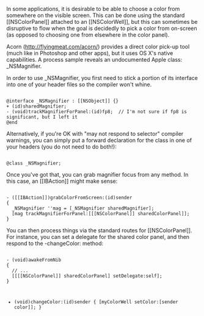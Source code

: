 

In some applications, it is desirable to be able to choose a color from somewhere on the visible screen. This can be done using the standard [[NSColorPanel]] attached to an [[NSColorWell]], but this can sometimes be disruptive to flow when the goal is decidedly to pick a color from on-screen (as opposed to choosing one from elsewhere in the color panel).

Acorn (http://flyingmeat.com/acorn/) provides a direct color pick-up tool (much like in Photoshop and other apps), but it uses OS X's native capabilities. A process sample reveals an undocumented Apple class: _NSMagnifier.

In order to use _NSMagnifier, you first need to stick a portion of its interface into one of your header files so the compiler won't whine.

<code>
@interface _NSMagnifier : [[NSObject]] {}
+ (id)sharedMagnifier;
- (void)trackMagnifierForPanel:(id)fp8;  // I'm not sure if fp8 is significant, but I left it
@end
</code>

Alternatively, if you're OK with "may not respond to selector" compiler warnings, you can simply put a forward declaration for the class in one of your headers (you do not need to do both!):

<code>
@class _NSMagnifier;
</code>

Once you've got that, you can grab magnifier focus from any method. In this case, an [[IBAction]] might make sense:

<code>
- ([[IBAction]])grabColorFromScreen:(id)sender
{
  _NSMagnifier ''mag = [_NSMagnifier sharedMagnifier];
  [mag trackMagnifierForPanel:[[[NSColorPanel]] sharedColorPanel]];
}
</code>

You can then process things via the standard routes for [[NSColorPanel]]. For instance, you can set a delegate for the shared color panel, and then respond to the -changeColor: method:

<code>
- (void)awakeFromNib
{
  // ...
  [[[[NSColorPanel]] sharedColorPanel] setDelegate:self];
}

- (void)changeColor:(id)sender
{
   [myColorWell setColor:[sender color]];
}
</code>